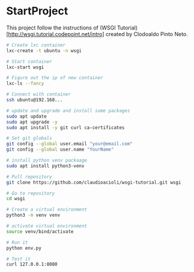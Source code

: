# StartProject

This project follow the instructions of (WSGI Tutorial)[http://wsgi.tutorial.codepoint.net/intro] created by Clodoaldo Pinto Neto. 

```bash
# Create lxc container
lxc-create -t ubuntu -n wsgi

# Start container
lxc-start wsgi

# Figure out the ip of new container
lxc-ls --fancy

# Connect with container
ssh ubuntu@192.168...

# update and upgrade and install some packages
sudo apt update
sudo apt upgrade -y
sudo apt install -y git curl ca-certificates

# Set git globals
git config --global user.email "your@email.com"
git config --global user.name "YourName"

# install python venv packaage
sudo apt install python3-venv

# Pull repository
git clone https://github.com/claudioacioli/wsgi-tutorial.git wsgi

# Go to repository
cd wsgi

# Create a virtual environment
python3 -m venv venv

# activate virtual environment
source venv/bind/activate

# Run it
python env.py

# Test it
curl 127.0.0.1:8080
```

